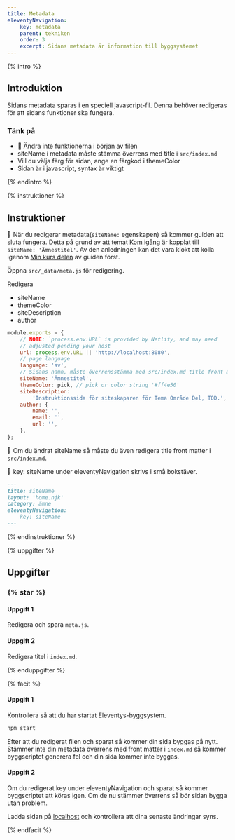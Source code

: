 ```yaml
---
title: Metadata
eleventyNavigation:
    key: metadata
    parent: tekniken
    order: 3
    excerpt: Sidans metadata är information till byggsystemet
---
```


{% intro %}

## Introduktion

Sidans metadata sparas i en speciell javascript-fil. Denna behöver redigeras för
att sidans funktioner ska fungera.

### Tänk på

-   🛑 Ändra inte funktionerna i början av filen
-   siteName i metadata måste stämma överrens med title i `src/index.md`
-   Vill du välja färg för sidan, ange en färgkod i themeColor
-   Sidan är i javascript, syntax är viktigt

{% endintro %}

{% instruktioner %}

## Instruktioner

🛑 När du redigerar metadata(`siteName:` egenskapen) så kommer guiden att sluta fungera.
Detta på grund av att temat [Kom igång](/kom-igang/) är kopplat till `siteName: 'Ämnestitel'`.
Av den anledningen kan det vara klokt att kolla igenom
[Min kurs delen](/kom-igang/min-kurs/) av guiden först.

Öppna `src/_data/meta.js` för redigering.

Redigera

-   siteName
-   themeColor
-   siteDescription
-   author

```js
module.exports = {
    // NOTE: `process.env.URL` is provided by Netlify, and may need
    // adjusted pending your host
    url: process.env.URL || 'http://localhost:8080',
    // page language
    language: 'sv',
    // Sidans namn, måste överrensstämma med src/index.md title front matter
    siteName: 'Ämnestitel',
    themeColor: pick, // pick or color string '#ff4e50'
    siteDescription:
        'Instruktionssida för siteskaparen för Tema Område Del, TOD.',
    author: {
        name: '',
        email: '',
        url: '',
    },
};
```

🛑 Om du ändrat siteName så måste du även redigera title front matter i `src/index.md`.

🛑 key: siteName under eleventyNavigation skrivs i små bokstäver.

```md
---
title: siteName
layout: 'home.njk'
category: ämne
eleventyNavigation:
    key: siteName
---
```

{% endinstruktioner %}

{% uppgifter %}

## Uppgifter

### {% star %}

#### Uppgift 1

Redigera och spara `meta.js`.

#### Uppgift 2

Redigera titel i `index.md`.

{% enduppgifter %}

{% facit %}

#### Uppgift 1

Kontrollera så att du har startat Eleventys-byggsystem.

```bash
npm start
```

Efter att du redigerat filen och sparat så kommer din sida byggas på nytt.
Stämmer inte din metadata överrens med front matter i `index.md` så kommer byggscriptet
generera fel och din sida kommer inte byggas.

#### Uppgift 2

Om du redigerat key under eleventyNavigation och sparat så kommer byggscriptet
att köras igen. Om de nu stämmer överrens så bör sidan bygga utan problem.

Ladda sidan på [localhost](http://localhost:8080) och kontrollera att dina
senaste ändringar syns.

{% endfacit %}

